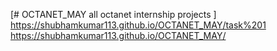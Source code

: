 [# OCTANET_MAY
all octanet internship projects
]
 https://shubhamkumar113.github.io/OCTANET_MAY/task%201
https://shubhamkumar113.github.io/OCTANET_MAY/
